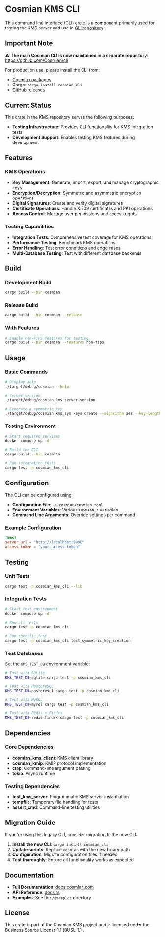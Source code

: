 # Cosmian KMS CLI

This command line interface (CLI) crate is a component primarily used for testing the KMS server and use in [CLI repository](https://github.com/Cosmian/cli).

## Important Note

⚠️ **The main Cosmian CLI is now maintained in a separate repository**: <https://github.com/Cosmian/cli>

For production use, please install the CLI from:

- [Cosmian packages](https://package.cosmian.com/cli/)
- Cargo: `cargo install cosmian_cli`
- [GitHub releases](https://github.com/Cosmian/cli/releases)

## Current Status

This crate in the KMS repository serves the following purposes:

- **Testing Infrastructure**: Provides CLI functionality for KMS integration tests
- **Development Support**: Enables testing KMS features during development

## Features

### KMS Operations

- **Key Management**: Generate, import, export, and manage cryptographic keys
- **Encryption/Decryption**: Symmetric and asymmetric encryption operations
- **Digital Signatures**: Create and verify digital signatures
- **Certificate Operations**: Handle X.509 certificates and PKI operations
- **Access Control**: Manage user permissions and access rights

### Testing Capabilities

- **Integration Tests**: Comprehensive test coverage for KMS operations
- **Performance Testing**: Benchmark KMS operations
- **Error Handling**: Test error conditions and edge cases
- **Multi-Database Testing**: Test with different database backends

## Build

### Development Build

```sh
cargo build --bin cosmian
```

### Release Build

```sh
cargo build --bin cosmian --release
```

### With Features

```sh
# Enable non-FIPS features for testing
cargo build --bin cosmian --features non-fips
```

## Usage

### Basic Commands

```sh
# Display help
./target/debug/cosmian --help

# Server version
./target/debug/cosmian kms server-version

# Generate a symmetric key
./target/debug/cosmian kms sym keys create --algorithm aes --key-length 256
```

### Testing Environment

```sh
# Start required services
docker compose up -d

# Build the CLI
cargo build --bin cosmian

# Run integration tests
cargo test -p cosmian_kms_cli
```

## Configuration

The CLI can be configured using:

- **Configuration File**: `~/.cosmian/cosmian.toml`
- **Environment Variables**: Various `COSMIAN_*` variables
- **Command Line Arguments**: Override settings per command

### Example Configuration

```toml
[kms]
server_url = "http://localhost:9998"
access_token = "your-access-token"
```

## Testing

### Unit Tests

```sh
cargo test -p cosmian_kms_cli --lib
```

### Integration Tests

```sh
# Start test environment
docker compose up -d

# Run all tests
cargo test -p cosmian_kms_cli

# Run specific test
cargo test -p cosmian_kms_cli test_symmetric_key_creation
```

### Test Databases

Set the `KMS_TEST_DB` environment variable:

```sh
# Test with SQLite
KMS_TEST_DB=sqlite cargo test -p cosmian_kms_cli

# Test with PostgreSQL
KMS_TEST_DB=postgresql cargo test -p cosmian_kms_cli

# Test with MySQL
KMS_TEST_DB=mysql cargo test -p cosmian_kms_cli

# Test with Redis + Findex
KMS_TEST_DB=redis-findex cargo test -p cosmian_kms_cli
```

## Dependencies

### Core Dependencies

- **cosmian_kms_client**: KMS client library
- **cosmian_kmip**: KMIP protocol implementation
- **clap**: Command-line argument parsing
- **tokio**: Async runtime

### Testing Dependencies

- **test_kms_server**: Programmatic KMS server instantiation
- **tempfile**: Temporary file handling for tests
- **assert_cmd**: Command-line testing utilities

## Migration Guide

If you're using this legacy CLI, consider migrating to the new CLI:

1. **Install the new CLI**: `cargo install cosmian_cli`
2. **Update scripts**: Replace `cosmian` with the new binary path
3. **Configuration**: Migrate configuration files if needed
4. **Test thoroughly**: Ensure all functionality works as expected

## Documentation

- **Full Documentation**: [docs.cosmian.com](https://docs.cosmian.com/cosmian_cli/)
- **API Reference**: [docs.rs](https://docs.rs/cosmian_kms_cli/)
- **Examples**: See the `/examples` directory

## License

This crate is part of the Cosmian KMS project and is licensed under the Business Source License 1.1 (BUSL-1.1).
